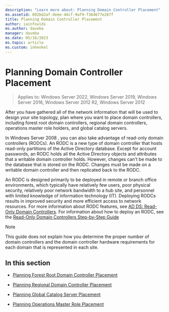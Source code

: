 ```yaml
---
description: "Learn more about: Planning Domain Controller Placement"
ms.assetid: 692bd2af-deee-44cf-9af9-f364677e267f
title: Planning Domain Controller Placement
author: iainfoulds
ms.author: daveba
manager: daveba
ms.date: 05/16/2023
ms.topic: article
ms.custom: inhenkel
---
```


# Planning Domain Controller Placement

>Applies to: Windows Server 2022, Windows Server 2019, Windows Server 2016, Windows Server 2012 R2, Windows Server 2012

After you have gathered all of the network information that will be used to design your site topology, plan where you want to place domain controllers, including forest root domain controllers, regional domain controllers, operations master role holders, and global catalog servers.

In  Windows Server 2008 , you can also take advantage of read-only domain controllers (RODCs). An RODC is a new type of domain controller that hosts read-only partitions of the Active Directory database. Except for account passwords, an RODC holds all the Active Directory objects and attributes that a writable domain controller holds. However, changes can't be made to the database that is stored on the RODC. Changes must be made on a writable domain controller and then replicated back to the RODC.

An RODC is designed primarily to be deployed in remote or branch office environments, which typically have relatively few users, poor physical security, relatively poor network bandwidth to a hub site, and personnel with limited knowledge of information technology (IT). Deploying RODCs results in improved security and more efficient access to network resources. For more information about RODC features, see [AD DS: Read-Only Domain Controllers](/previous-versions/windows/it-pro/windows-server-2008-r2-and-2008/cc732801(v=ws.10)). For information about how to deploy an RODC, see the [Read-Only Domain Controllers Step-by-Step Guide](/previous-versions/windows/it-pro/windows-server-2008-r2-and-2008/cc772234(v=ws.10))

> [!NOTE]
> This guide does not explain how you determine the proper number of domain controllers and the domain controller hardware requirements for each domain that is represented in each site.

## In this section

- [Planning Forest Root Domain Controller Placement](../../ad-ds/plan/Planning-Forest-Root-Domain-Controller-Placement.md)

- [Planning Regional Domain Controller Placement](../../ad-ds/plan/Planning-Regional-Domain-Controller-Placement.md)

- [Planning Global Catalog Server Placement](../../ad-ds/plan/Planning-Global-Catalog-Server-Placement.md)

- [Planning Operations Master Role Placement](../../ad-ds/plan/Planning-Operations-Master-Role-Placement.md)
